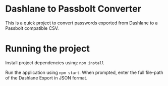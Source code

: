 # Dashlane to Passbolt Converter
This is a quick project to convert passwords exported from Dashlane to a Passbolt compatible CSV.

# Running the project
Install project dependencies using: ```npm install```

Run the application using ```npm start```. When prompted, enter the full file-path of the Dashlane Export in JSON format.
